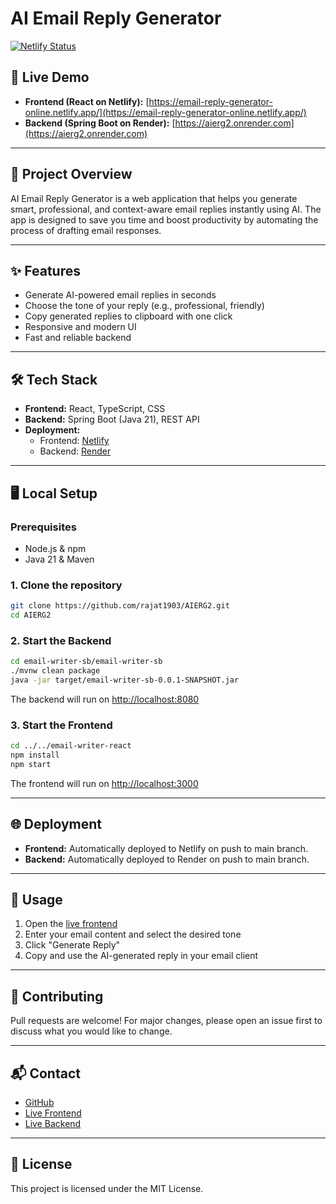 ﻿# AI Email Reply Generator

[![Netlify Status](https://api.netlify.com/api/v1/badges/0a89d538-caa8-4707-ad50-454b974e3600/deploy-status)](https://app.netlify.com/projects/email-reply-generator-online/deploys)

## 🚀 Live Demo
- **Frontend (React on Netlify):** [https://email-reply-generator-online.netlify.app/](https://email-reply-generator-online.netlify.app/)
- **Backend (Spring Boot on Render):** [https://aierg2.onrender.com](https://aierg2.onrender.com)

---

## 📧 Project Overview
AI Email Reply Generator is a web application that helps you generate smart, professional, and context-aware email replies instantly using AI. The app is designed to save you time and boost productivity by automating the process of drafting email responses.

---

## ✨ Features
- Generate AI-powered email replies in seconds
- Choose the tone of your reply (e.g., professional, friendly)
- Copy generated replies to clipboard with one click
- Responsive and modern UI
- Fast and reliable backend

---

## 🛠️ Tech Stack
- **Frontend:** React, TypeScript, CSS
- **Backend:** Spring Boot (Java 21), REST API
- **Deployment:**
  - Frontend: [Netlify](https://email-reply-generator-online.netlify.app/)
  - Backend: [Render](https://aierg2.onrender.com)

---

## 🖥️ Local Setup

### Prerequisites
- Node.js & npm
- Java 21 & Maven

### 1. Clone the repository
```bash
git clone https://github.com/rajat1903/AIERG2.git
cd AIERG2
```

### 2. Start the Backend
```bash
cd email-writer-sb/email-writer-sb
./mvnw clean package
java -jar target/email-writer-sb-0.0.1-SNAPSHOT.jar
```
The backend will run on [http://localhost:8080](http://localhost:8080)

### 3. Start the Frontend
```bash
cd ../../email-writer-react
npm install
npm start
```
The frontend will run on [http://localhost:3000](http://localhost:3000)

---

## 🌐 Deployment
- **Frontend:** Automatically deployed to Netlify on push to main branch.
- **Backend:** Automatically deployed to Render on push to main branch.

---

## 📄 Usage
1. Open the [live frontend](https://email-reply-generator-online.netlify.app/)
2. Enter your email content and select the desired tone
3. Click "Generate Reply"
4. Copy and use the AI-generated reply in your email client

---

## 🤝 Contributing
Pull requests are welcome! For major changes, please open an issue first to discuss what you would like to change.

---

## 📬 Contact
- [GitHub](https://github.com/rajat1903)
- [Live Frontend](https://email-reply-generator-online.netlify.app/)
- [Live Backend](https://aierg2.onrender.com)

---

## 📝 License
This project is licensed under the MIT License.




